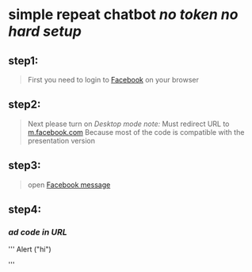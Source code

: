 # simple repeat chatbot _no token no hard setup_

## step1:
>First you need to login to [Facebook](https://m.facebook.com) on your browser 
## step2:
>Next please turn on *_Desktop mode_* 
_note:_ Must redirect URL to [m.facebook.com](https://m.facebook.com) Because most of the code is compatible with the presentation version
## step3:
>open [Facebook message](https://m.facebook.com/messages)
## step4:
### ___ad code in URL___
'''
Alert ("hi")

'''


